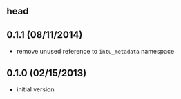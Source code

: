 ## head

## 0.1.1 (08/11/2014)

* remove unused reference to `intu_metadata` namespace

## 0.1.0 (02/15/2013)

* initial version

